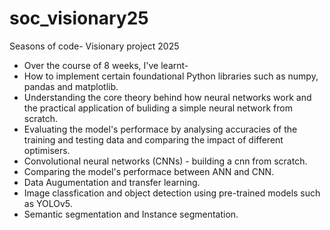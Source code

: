 # soc_visionary25
Seasons of code- Visionary project 2025
- Over the course of 8 weeks, I've learnt-
- How to implement certain foundational Python libraries such as numpy, pandas and matplotlib.
- Understanding the core theory behind how neural networks work and the practical application of buliding a simple neural network from scratch.
- Evaluating the model's performace by analysing accuracies of the training and testing data and comparing the impact of different optimisers.
- Convolutional neural networks (CNNs) - building a cnn from scratch.
- Comparing the model's performace between ANN and CNN.
- Data Augumentation and transfer learning.
- Image classfication and object detection using pre-trained models such as YOLOv5.
- Semantic segmentation and Instance segmentation.
